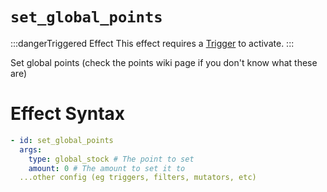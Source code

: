 # `set_global_points`
:::dangerTriggered Effect
This effect requires a [Trigger](https://plugins.auxilor.io/effects/all-triggers) to activate.
:::

Set global points (check the points wiki page if you don't know what these are)

# Effect Syntax
```yaml
- id: set_global_points
  args:
    type: global_stock # The point to set
    amount: 0 # The amount to set it to
  ...other config (eg triggers, filters, mutators, etc)
```